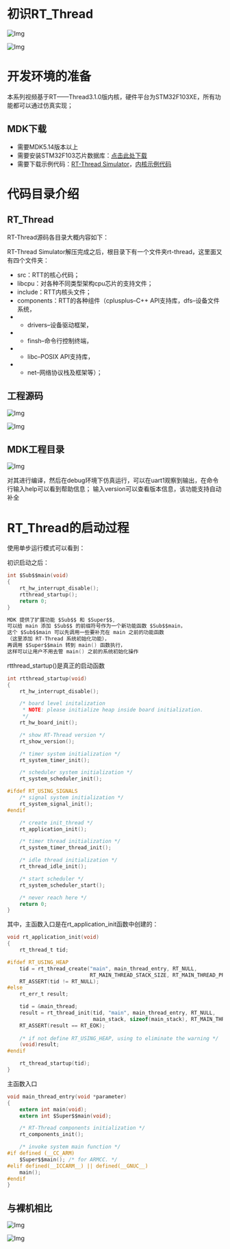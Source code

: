 # 初识RT_Thread

![Img](/00-嵌入式软件工程师/05-RT_Thread/02-RT_Thread官方入门教程/01-初识RT_Thread/FILES/初识RT_Thread.md/img-20230419203256.png)

![Img](/00-嵌入式软件工程师/05-RT_Thread/02-RT_Thread官方入门教程/01-初识RT_Thread/FILES/初识RT_Thread.md/img-20230419203304.png)


# 开发环境的准备

本系列视频基于RT——Thread3.1.0版内核，硬件平台为STM32F103XE，所有功能都可以通过仿真实现；

## MDK下载
+ 需要MDK5.14版本以上
+ 需要安装STM32F103芯片数据库：[点击此处下载](https://pan.baidu.com/s/1MKzo24RTxiJGcjTJBHxcqA?_at_=1681907777962#list/path=%2F&parentPath=%2Fsharelink4264488348-1100266334019330)
+ 需要下载示例代码：[RT-Thread Simulator](https://gitee.com/rtthread/docs-online/raw/master/rt-thread-version/rt-thread-standard/tutorial/quick-start/stm32f103-simulator/rtthread_simulator_v0.1.0.7z)，[内核示例代码](https://github.com/RT-Thread-packages/kernel-sample)


# 代码目录介绍

## RT_Thread
RT-Thread源码各目录大概内容如下：

RT-Thread Simulator解压完成之后，根目录下有一个文件夹rt-thread，这里面又有四个文件夹：
+ src：RTT的核心代码；
+ libcpu：对各种不同类型架构cpu芯片的支持文件；
+ include：RTT内核头文件；
+ components：RTT的各种组件（cplusplus–C++ API支持库，dfs–设备文件系统，
+ + drivers–设备驱动框架，
+ + finsh–命令行控制终端，
+ + libc–POSIX API支持库，
+ + net–网络协议栈及框架等）；


## 工程源码

![Img](/00-嵌入式软件工程师/05-RT_Thread/02-RT_Thread官方入门教程/01-初识RT_Thread/FILES/初识RT_Thread.md/img-20230419204813.png)

![Img](/00-嵌入式软件工程师/05-RT_Thread/02-RT_Thread官方入门教程/01-初识RT_Thread/FILES/初识RT_Thread.md/img-20230419204900.png)

## MDK工程目录
![Img](/00-嵌入式软件工程师/05-RT_Thread/02-RT_Thread官方入门教程/01-初识RT_Thread/FILES/初识RT_Thread.md/img-20230419205030.png)

对其进行编译，然后在debug环境下仿真运行，可以在uart1观察到输出，在命令行输入help可以看到帮助信息；
输入version可以查看版本信息，该功能支持自动补全



# RT_Thread的启动过程

使用单步运行模式可以看到：

初识启动之后：
```C
int $Sub$$main(void)
{
    rt_hw_interrupt_disable();
    rtthread_startup();
    return 0;
}

MDK 提供了扩展功能 $Sub$$ 和 $Super$$,
可以给 main 添加 $Sub$$ 的前缀符号作为一个新功能函数 $Sub$$main，
这个 $Sub$$main 可以先调用一些要补充在 main 之前的功能函数
（这里添加 RT-Thread 系统初始化功能），
再调用 $Super$$main 转到 main() 函数执行，
这样可以让用户不用去管 main() 之前的系统初始化操作
```

rtthread_startup()是真正的启动函数
```C
int rtthread_startup(void)
{
    rt_hw_interrupt_disable();

    /* board level initalization
     * NOTE: please initialize heap inside board initialization.
     */
    rt_hw_board_init();

    /* show RT-Thread version */
    rt_show_version();

    /* timer system initialization */
    rt_system_timer_init();

    /* scheduler system initialization */
    rt_system_scheduler_init();

#ifdef RT_USING_SIGNALS
    /* signal system initialization */
    rt_system_signal_init();
#endif

    /* create init_thread */
    rt_application_init();

    /* timer thread initialization */
    rt_system_timer_thread_init();

    /* idle thread initialization */
    rt_thread_idle_init();

    /* start scheduler */
    rt_system_scheduler_start();

    /* never reach here */
    return 0;
}
```

其中，主函数入口是在rt_application_init函数中创建的：
```C
void rt_application_init(void)
{
    rt_thread_t tid;

#ifdef RT_USING_HEAP
    tid = rt_thread_create("main", main_thread_entry, RT_NULL,
                           RT_MAIN_THREAD_STACK_SIZE, RT_MAIN_THREAD_PRIORITY, 20);
    RT_ASSERT(tid != RT_NULL);
#else
    rt_err_t result;

    tid = &main_thread;
    result = rt_thread_init(tid, "main", main_thread_entry, RT_NULL,
                            main_stack, sizeof(main_stack), RT_MAIN_THREAD_PRIORITY, 20);
    RT_ASSERT(result == RT_EOK);
	
    /* if not define RT_USING_HEAP, using to eliminate the warning */
    (void)result;
#endif

    rt_thread_startup(tid);
}
```

主函数入口
```C
void main_thread_entry(void *parameter)
{
    extern int main(void);
    extern int $Super$$main(void);

    /* RT-Thread components initialization */
    rt_components_init();

    /* invoke system main function */
#if defined (__CC_ARM)
    $Super$$main(); /* for ARMCC. */
#elif defined(__ICCARM__) || defined(__GNUC__)
    main();
#endif
}
```

## 与裸机相比

![Img](/00-嵌入式软件工程师/05-RT_Thread/02-RT_Thread官方入门教程/01-初识RT_Thread/FILES/初识RT_Thread.md/img-20230419211556.png)

![Img](/00-嵌入式软件工程师/05-RT_Thread/02-RT_Thread官方入门教程/01-初识RT_Thread/FILES/初识RT_Thread.md/img-20230419211603.png)















